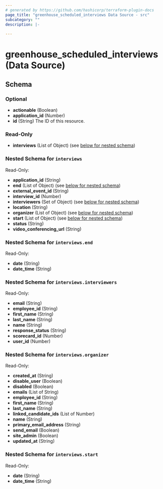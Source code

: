 ```yaml
---
# generated by https://github.com/hashicorp/terraform-plugin-docs
page_title: "greenhouse_scheduled_interviews Data Source - src"
subcategory: ""
description: |-
  
---
```


# greenhouse_scheduled_interviews (Data Source)





<!-- schema generated by tfplugindocs -->
## Schema

### Optional

- **actionable** (Boolean)
- **application_id** (Number)
- **id** (String) The ID of this resource.

### Read-Only

- **interviews** (List of Object) (see [below for nested schema](#nestedatt--interviews))

<a id="nestedatt--interviews"></a>
### Nested Schema for `interviews`

Read-Only:

- **application_id** (String)
- **end** (List of Object) (see [below for nested schema](#nestedobjatt--interviews--end))
- **external_event_id** (String)
- **interview_id** (Number)
- **interviewers** (Set of Object) (see [below for nested schema](#nestedobjatt--interviews--interviewers))
- **location** (String)
- **organizer** (List of Object) (see [below for nested schema](#nestedobjatt--interviews--organizer))
- **start** (List of Object) (see [below for nested schema](#nestedobjatt--interviews--start))
- **status** (String)
- **video_conferencing_url** (String)

<a id="nestedobjatt--interviews--end"></a>
### Nested Schema for `interviews.end`

Read-Only:

- **date** (String)
- **date_time** (String)


<a id="nestedobjatt--interviews--interviewers"></a>
### Nested Schema for `interviews.interviewers`

Read-Only:

- **email** (String)
- **employee_id** (String)
- **first_name** (String)
- **last_name** (String)
- **name** (String)
- **response_status** (String)
- **scorecard_id** (Number)
- **user_id** (Number)


<a id="nestedobjatt--interviews--organizer"></a>
### Nested Schema for `interviews.organizer`

Read-Only:

- **created_at** (String)
- **disable_user** (Boolean)
- **disabled** (Boolean)
- **emails** (List of String)
- **employee_id** (String)
- **first_name** (String)
- **last_name** (String)
- **linked_candidate_ids** (List of Number)
- **name** (String)
- **primary_email_address** (String)
- **send_email** (Boolean)
- **site_admin** (Boolean)
- **updated_at** (String)


<a id="nestedobjatt--interviews--start"></a>
### Nested Schema for `interviews.start`

Read-Only:

- **date** (String)
- **date_time** (String)


